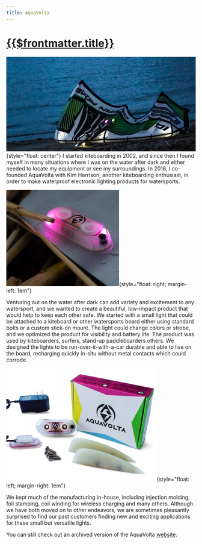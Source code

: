 ```yaml
---
title: AquaVolta
---
```

# [{{$frontmatter.title}}][1]

![beach](/images/aqua-volta/beach-crop.jpg){style="float: center"}
I started kiteboarding in 2002, and since then I found myself in many situations where I was on the water after dark and either needed to locate my equipment or see my surroundings.   In 2016, I co-founded AquaVolta with Kim Harrison, another kiteboarding enthusiast, in order to make waterproof electronic lighting products for watersports.  

![driftwood](/images/aqua-volta/driftwood.jpg){style="float: right; margin-left: 1em"}

Venturing out on the water after dark can add variety and excitement to any watersport, and we wanted to create a beautiful, low-impact product that would help to keep each other safe.  We started with a small light that could be attached to a kiteboard or other watersports board either using standard bolts or a custom stick-on mount.  The light could change colors or strobe, and we optimized the product for visibility and battery life.  The product was used by kiteboarders, surfers, stand-up paddleboarders others.  We designed the lights to be run-over-it-with-a-car durable and able to live on the board, recharging quickly in-situ without metal contacts which could corrode.  

![product](/images/aqua-volta/prod.jpg){style="float: left; margin-right: 1em"}

We kept much of the manufacturing in-house, including injection molding, foil stamping, coil winding for wireless charging and many others.  Although we have both moved on to other endeavors, we are sometimes pleasantly surprised to find our past customers finding new and exciting applications for these small but versatile lights. 

You can still check out an archived version of the AquaVolta [website][1].

[1]: http://aquavolta-archive.weebly.com/
